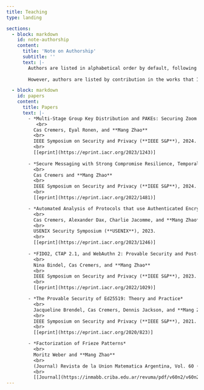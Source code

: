 ```yaml
---
title: Teaching
type: landing

sections:
  - block: markdown
    id: note-authorship
    content:
      title: 'Note on Authorship'
      subtitle: ''
      text: |-
        Authors are listed in alphabetical order by default, following the convention in cryptography worldwide. 
        
        However, authors are listed by contribution in the works that I collaborate with other Chinese authors, following the convention and policy in the Chinese Crypto community.

  - block: markdown
    id: papers
    content:
      title: Papers
      text: |-
        - *Multi-Stage Group Key Distribution and PAKEs: Securing Zoom Groups against Malicious Servers without New Security Elements*
           <br>
          Cas Cremers, Eyal Ronen, and **Mang Zhao**
          <br>
          IEEE Symposium on Security and Privacy (**IEEE S&P**), 2024.
          <br>
          [[eprint](https://eprint.iacr.org/2023/1243)] 
  
        - *Secure Messaging with Strong Compromise Resilience, Temporal Privacy, and Immediate Decryption*
          <br>
          Cas Cremers and **Mang Zhao**
          <br>
          IEEE Symposium on Security and Privacy (**IEEE S&P**), 2024.
          <br>
          [[eprint](https://eprint.iacr.org/2022/1481)] 

        - *Automated Analysis of Protocols that use Authenticated Encryption: How Subtle AEAD Differences can impact Protocol Security*
          <br>
          Cas Cremers, Alexander Dax, Charlie Jacomme, and **Mang Zhao** (***Distinguished Paper Award***)
          <br>
          USENIX Security Symposium (**USENIX**), 2023.
          <br>
          [[eprint](https://eprint.iacr.org/2023/1246)] 
  
        - *FIDO2, CTAP 2.1, and WebAuthn 2: Provable Security and Post-Quantum Instantiation*
          <br>
          Nina Bindel, Cas Cremers, and **Mang Zhao**
          <br>
          IEEE Symposium on Security and Privacy (**IEEE S&P**), 2023.
          <br>
          [[eprint](https://eprint.iacr.org/2022/1029)] 

        - *The Provable Security of Ed25519: Theory and Practice*
          <br>
          Jacqueline Brendel, Cas Cremers, Dennis Jackson, and **Mang Zhao**
          <br>
          IEEE Symposium on Security and Privacy (**IEEE S&P**), 2021.
          <br>
          [[eprint](https://eprint.iacr.org/2020/823)] 

        - *Factorization of Frieze Patterns*
          <br>
          Moritz Weber and **Mang Zhao**
          <br>
          (Journal) Revista de la Union Matematica Argentina, Vol. 60 (2), 407-415, 2019
          <br>
          [[Journal](https://inmabb.criba.edu.ar/revuma/pdf/v60n2/v60n2a08.pdf)] [[arXiv](https://arxiv.org/abs/1809.00274)]
---
```


